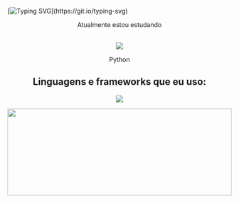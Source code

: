 [![Typing SVG](https://readme-typing-svg.herokuapp.com/?color=fff&size=35&center=true&vCenter=true&width=1000&lines=Olá+👋;+MEU+NOME+É+ÉVERTON+CORDEIRO;SEJA+BEM+VINDO!)](https://git.io/typing-svg)

<div align="center">
  <div>
   Atualmente estou estudando 
    <div> <br/> </div>
    <div> 
      <p  align="center">
       <img src="https://skillicons.dev/icons?i=python" />
      </p>
        <p> Python </p> 
    </div>
  </div>
  
  
 

##

<div align="center"> 
  <h2 align="center"> 
    Linguagens e frameworks que eu uso: 
  </h2>
  <p align="between">
    <img src="https://skillicons.dev/icons?i=html,css,javascript,tailwind,bootstrap,jquery,git" /> 
  </p>
  
  <img width="100%" height="195px" src="https://github-readme-stats.vercel.app/api/top-langs/?username=evertoncordeiro1994&layout=compact&hide_border=true&title_color=fff&text_color=ff91a4&bg_color=0d1117" />
</div>
  
